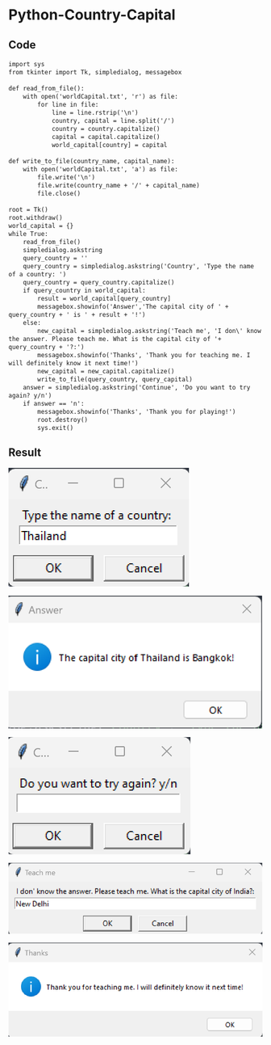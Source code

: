 # Python-Country-Capital

## Code

```
import sys
from tkinter import Tk, simpledialog, messagebox

def read_from_file():
    with open('worldCapital.txt', 'r') as file:
        for line in file:
            line = line.rstrip('\n')
            country, capital = line.split('/')
            country = country.capitalize()
            capital = capital.capitalize()
            world_capital[country] = capital
            
def write_to_file(country_name, capital_name):
    with open('worldCapital.txt', 'a') as file:
        file.write('\n')
        file.write(country_name + '/' + capital_name)
        file.close()
        
root = Tk()
root.withdraw()
world_capital = {}
while True:
    read_from_file()
    simpledialog.askstring
    query_country = ''
    query_country = simpledialog.askstring('Country', 'Type the name of a country: ')
    query_country = query_country.capitalize()
    if query_country in world_capital:
        result = world_capital[query_country]
        messagebox.showinfo('Answer','The capital city of ' + query_country + ' is ' + result + '!')
    else:
        new_capital = simpledialog.askstring('Teach me', 'I don\' know the answer. Please teach me. What is the capital city of '+ query_country + '?:')
        messagebox.showinfo('Thanks', 'Thank you for teaching me. I will definitely know it next time!')
        new_capital = new_capital.capitalize()
        write_to_file(query_country, query_capital)
    answer = simpledialog.askstring('Continue', 'Do you want to try again? y/n')
    if answer == 'n':
        messagebox.showinfo('Thanks', 'Thank you for playing!')
        root.destroy()
        sys.exit()
```

## Result

![Fig01](https://github.com/psungg/Python-Country-Capital/blob/main/Images/Fig01.png)

![Fig02](https://github.com/psungg/Python-Country-Capital/blob/main/Images/Fig02.png)

![Fig03](https://github.com/psungg/Python-Country-Capital/blob/main/Images/Fig03.png)

![Fig04](https://github.com/psungg/Python-Country-Capital/blob/main/Images/Fig04.png)

![Fig05](https://github.com/psungg/Python-Country-Capital/blob/main/Images/Fig05.png)

